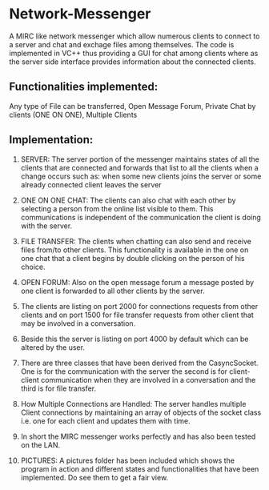 # Network-Messenger
A MIRC like network messenger which allow numerous clients to connect to a server and chat and exchage files among themselves. The code is implemented in VC++ thus providing a GUI for chat among clients where as the server side interface provides information about the connected clients.

Functionalities implemented: 
----------------------------
Any type of File can be transferred, Open Message Forum, Private Chat by clients (ONE ON ONE), Multiple Clients

Implementation:
---------------
1.	SERVER: The server portion of the messenger maintains states of all the clients that are connected and forwards that list to all the clients when a change occurs such as: when some new clients joins the server or some already connected client leaves the server

2.	ONE ON ONE CHAT: The clients can also chat with each other by selecting a person from the online list visible to them. This communications is independent of the communication the client is doing with the server.

3.	FILE TRANSFER: The clients when chatting can also send and receive files from/to other clients. This functionality is available in the one on one chat that a client begins by double clicking on the person of his choice.

4.	OPEN FORUM: Also on the open message forum a message posted by one client is forwarded to all other clients by the server.

5.	The clients are listing on port 2000 for connections requests from other clients and on port 1500 for file transfer requests from other client that may be involved in a conversation.

6.	Beside this the server is listing on port 4000 by default which can be altered by the user.

7.	There are three classes that have been derived from the CasyncSocket. One is for the communication with the server the second is for client-client communication when they are involved in a conversation and the third is for file transfer.

8.	How Multiple Connections are Handled: The server handles multiple Client connections by maintaining an array of objects of the socket class i.e. one for each client and updates them with time.

9.	In short the MIRC messenger works perfectly and has also been tested on the LAN.

10.	PICTURES: A pictures folder has been included which shows the program in action and different states and functionalities that have been implemented. Do see them to get a fair view. 

